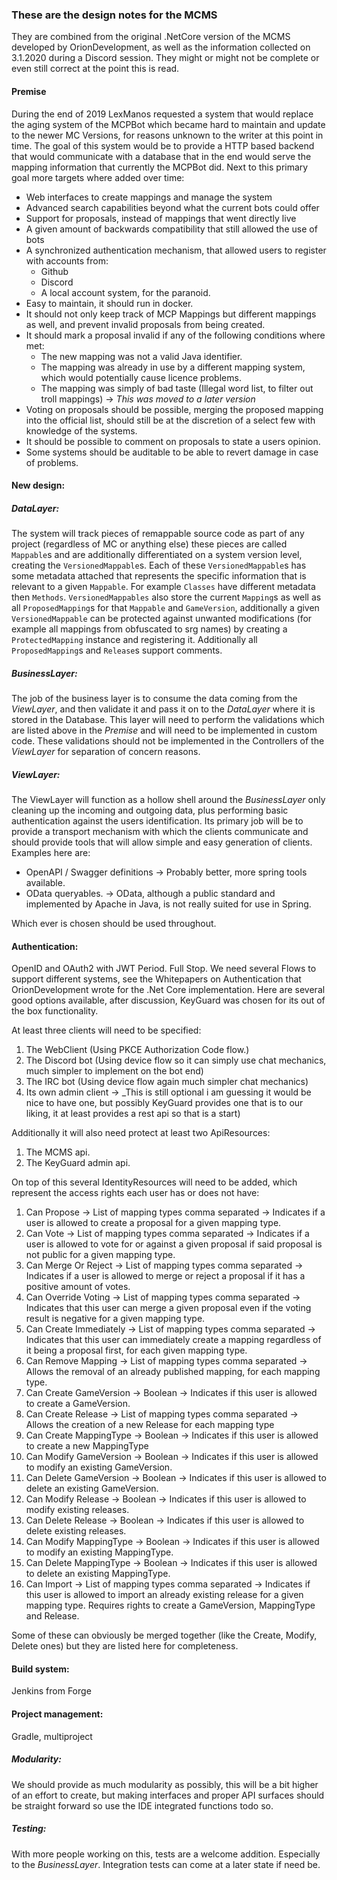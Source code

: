 ### These are the design notes for the MCMS
They are combined from the original .NetCore version of the MCMS developed by OrionDevelopment, as well as the information collected on 3.1.2020 during a Discord session.
They might or might not be complete or even still correct at the point this is read.

#### Premise
During the end of 2019 LexManos requested a system that would replace the aging system of the MCPBot which became hard to maintain and update to the newer MC Versions, for reasons unknown to the writer at this point in time.
The goal of this system would be to provide a HTTP based backend that would communicate with a database that in the end would serve the mapping information that currently the MCPBot did.
Next to this primary goal more targets where added over time:
 * Web interfaces to create mappings and manage the system
 * Advanced search capabilities beyond what the current bots could offer
 * Support for proposals, instead of mappings that went directly live
 * A given amount of backwards compatibility that still allowed the use of bots
 * A synchronized authentication mechanism, that allowed users to register with accounts from:
   * Github
   * Discord
   * A local account system, for the paranoid.
 * Easy to maintain, it should run in docker.
 * It should not only keep track of MCP Mappings but different mappings as well, and prevent invalid proposals from being created.
 * It should mark a proposal invalid if any of the following conditions where met:
   * The new mapping was not a valid Java identifier.
   * The mapping was already in use by a different mapping system, which would potentially cause licence problems.
   * The mapping was simply of bad taste (Illegal word list, to filter out troll mappings) -> _This was moved to a later version_
 * Voting on proposals should be possible, merging the proposed mapping into the official list, should still be at the discretion of a select few with knowledge of the systems.
 * It should be possible to comment on proposals to state a users opinion.
 * Some systems should be auditable to be able to revert damage in case of problems.
 
#### New design:
##### DataLayer:
The system will track pieces of remappable source code as part of any project (regardless of MC or anything else) these pieces are called `Mappable`s and are additionally differentiated on a system version level, creating the `VersionedMappable`s.
Each of these `VersionedMappable`s has some metadata attached that represents the specific information that is relevant to a given `Mappable`. For example `Classes` have different metadata then `Methods`.
`VersionedMappables` also store the current `Mapping`s as well as all `ProposedMapping`s for that `Mappable` and `GameVersion`, additionally a given `VersionedMappable` can be protected against unwanted modifications (for example all mappings from obfuscated to srg names) by creating a `ProtectedMapping` instance and registering it.
Additionally all `ProposedMapping`s and `Release`s support comments.

##### BusinessLayer:
The job of the business layer is to consume the data coming from the _ViewLayer_, and then validate it and pass it on to the _DataLayer_ where it is stored in the Database.
This layer will need to perform the validations which are listed above in the _Premise_ and will need to be implemented in custom code.
These validations should not be implemented in the Controllers of the _ViewLayer_ for separation of concern reasons.

##### ViewLayer:
The ViewLayer will function as a hollow shell around the _BusinessLayer_ only cleaning up the incoming and outgoing data, plus performing basic authentication against the users identification.
Its primary job will be to provide a transport mechanism with which the clients communicate and should provide tools that will allow simple and easy generation of clients. Examples here are:
 * OpenAPI / Swagger definitions -> Probably better, more spring tools available.
 * OData queryables. -> OData, although a public standard and implemented by Apache in Java, is not really suited for use in Spring.
 
Which ever is chosen should be used throughout.

#### Authentication:
OpenID and OAuth2 with JWT Period. Full Stop.
We need several Flows to support different systems, see the Whitepapers on Authentication that OrionDevelopment wrote for the .Net Core implementation.
Here are several good options available, after discussion, KeyGuard was chosen for its out of the box functionality.

At least three clients will need to be specified:
 1) The WebClient (Using PKCE Authorization Code flow.)
 2) The Discord bot (Using device flow so it can simply use chat mechanics, much simpler to implement on the bot end)
 3) The IRC bot (Using device flow again much simpler chat mechanics)
 4) Its own admin client -> _This is still optional i am guessing it would be nice to have one, but possibly KeyGuard provides one that is to our liking, it at least provides a rest api so that is a start)

Additionally it will also need protect at least two ApiResources:
 1) The MCMS api.
 2) The KeyGuard admin api.
 
On top of this several IdentityResources will need to be added, which represent the access rights each user has or does not have:
 1) Can Propose -> List of mapping types comma separated -> Indicates if a user is allowed to create a proposal for a given mapping type.
 2) Can Vote -> List of mapping types comma separated -> Indicates if a user is allowed to vote for or against a given proposal if said proposal is not public for a given mapping type.
 3) Can Merge Or Reject -> List of mapping types comma separated -> Indicates if a user is allowed to merge or reject a proposal if it has a positive amount of votes.
 4) Can Override Voting -> List of mapping types comma separated -> Indicates that this user can merge a given proposal even if the voting result is negative for a given mapping type.
 5) Can Create Immediately -> List of mapping types comma separated -> Indicates that this user can immediately create a mapping regardless of it being a proposal first, for each given mapping type.
 6) Can Remove Mapping -> List of mapping types comma separated -> Allows the removal of an already published mapping, for each mapping type.
 7) Can Create GameVersion -> Boolean -> Indicates if this user is allowed to create a GameVersion.
 8) Can Create Release -> List of mapping types comma separated -> Allows the creation of a new Release for each mapping type
 9) Can Create MappingType -> Boolean -> Indicates if this user is allowed to create a new MappingType
 10) Can Modify GameVersion -> Boolean -> Indicates if this user is allowed to modify an existing GameVersion.
 11) Can Delete GameVersion -> Boolean -> Indicates if this user is allowed to delete an existing GameVersion.
 12) Can Modify Release -> Boolean -> Indicates if this user is allowed to modify existing releases.
 13) Can Delete Release -> Boolean -> Indicates if this user is allowed to delete existing releases.
 15) Can Modify MappingType -> Boolean -> Indicates if this user is allowed to modify an existing MappingType.
 16) Can Delete MappingType -> Boolean -> Indicates if this user is allowed to delete an existing MappingType.
 17) Can Import -> List of mapping types comma separated -> Indicates if this user is allowed to import an already existing release for a given mapping type. Requires rights to create a GameVersion, MappingType and Release.

Some of these can obviously be merged together (like the Create, Modify, Delete ones) but they are listed here for completeness.
#### Build system:
Jenkins from Forge

#### Project management:
Gradle, multiproject

##### Modularity:
We should provide as much modularity as possibly, this will be a bit higher of an effort to create, but making interfaces and proper API surfaces should be straight forward so use the IDE integrated functions todo so.

##### Testing:
With more people working on this, tests are a welcome addition.
Especially to the _BusinessLayer_.
Integration tests can come at a later state if need be.
